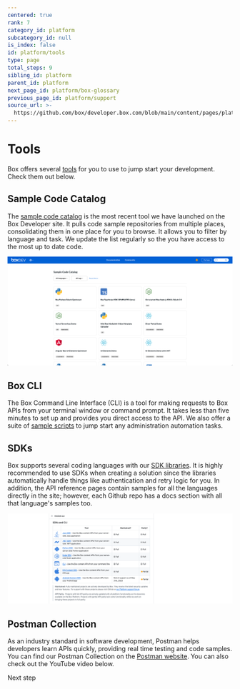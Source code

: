 ```yaml
---
centered: true
rank: 7
category_id: platform
subcategory_id: null
is_index: false
id: platform/tools
type: page
total_steps: 9
sibling_id: platform
parent_id: platform
next_page_id: platform/box-glossary
previous_page_id: platform/support
source_url: >-
  https://github.com/box/developer.box.com/blob/main/content/pages/platform/tools.md
---
```

# Tools

Box offers several [tools][tooling] for you to use to jump start your
development. Check them out below.

## Sample Code Catalog

The [sample code catalog][sample_code]
is the most recent tool we have launched on the Box Developer site. It
pulls code sample repositories from multiple places, consolidating them in one
place for you to browse. It allows you to filter by language and task. We update
the list regularly so the you have access to the most up to date code.

<ImageFrame center>

![Sample Code Catalog](./images/sample_code.png)

</ImageFrame>

## Box CLI

The Box Command Line Interface (CLI) is a tool for making requests to Box APIs
from your terminal window or command prompt. It takes less than five minutes
to set up and provides you direct access to the API. We also offer a suite of
[sample scripts][samples] to jump start any administration automation tasks.

<YouTube id='whxT3Bdx3E0' >

</YouTube>

## SDKs

Box supports several coding languages with our [SDK libraries][sdk]. It is
highly recommended to use SDKs when creating a solution since the libraries
automatically handle things like authentication and retry logic for you. In
addition, the API reference pages contain samples for all the languages
directly in the site; however, each Github repo has a docs section
with all that language's samples too.

<ImageFrame center>

![SDK GitHub Libraries](./images/sdk.png)

</ImageFrame>

## Postman Collection

As an industry standard in software development, Postman helps developers learn
APIs quickly, providing real time testing and code samples. You can find our
Postman Collection on the [Postman website][postman]. You can also check out
the YouTube video below.

<Youtube id='aEILZ_tukLg' >

</Youtube>

<Next>

Next step

</Next>

[samples]: g://cli/scripts/
[sdk]: page://sdks-and-tools/
[file]: e://get-files-id/
[tooling]: g://tooling/
<!-- i18n-enable localize-links -->

[sample_code]: https://developer.box.com/sample-code/
[postman]: https://www.postman.com/boxdev
<!-- i18n-disable localize-links -->